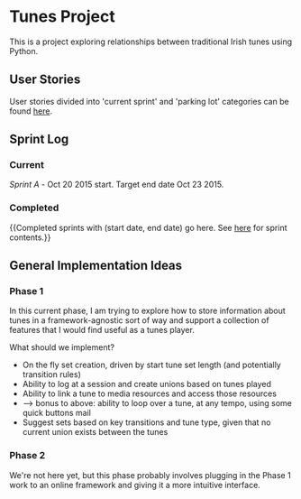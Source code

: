 # Tunes Project

This is a project exploring relationships between traditional Irish tunes using Python.

## User Stories

User stories divided into 'current sprint' and 'parking lot' categories can be found [here](https://docs.google.com/document/d/1NmkJvdyGIg_uRA1CXCmsfzD2kpdQg0QoPHq0OWZlYic/edit?usp=sharing).

## Sprint Log

### Current
*Sprint A* - Oct 20 2015 start. Target end date Oct 23 2015.

### Completed
{{Completed sprints with (start date, end date) go here. See [here](https://docs.google.com/document/d/1NmkJvdyGIg_uRA1CXCmsfzD2kpdQg0QoPHq0OWZlYic/edit?usp=sharing) for sprint contents.}}

## General Implementation Ideas
### Phase 1

In this current phase, I am trying to explore how to store information about tunes in a framework-agnostic sort of way and support a collection of features that I would find useful as a tunes player.

What should we implement?

* On the fly set creation, driven by start tune set length (and potentially transition rules)
* Ability to log at a session and create unions based on tunes played
* Ability to link a tune to media resources and access those resources
* --> bonus to above: ability to loop over a tune, at any tempo, using some quick buttons
mail
* Suggest sets based on key transitions and tune type, given that no current union exists between the tunes

### Phase 2

We're not here yet, but this phase probably involves plugging in the Phase 1 work to an online framework and giving it a more intuitive interface.
